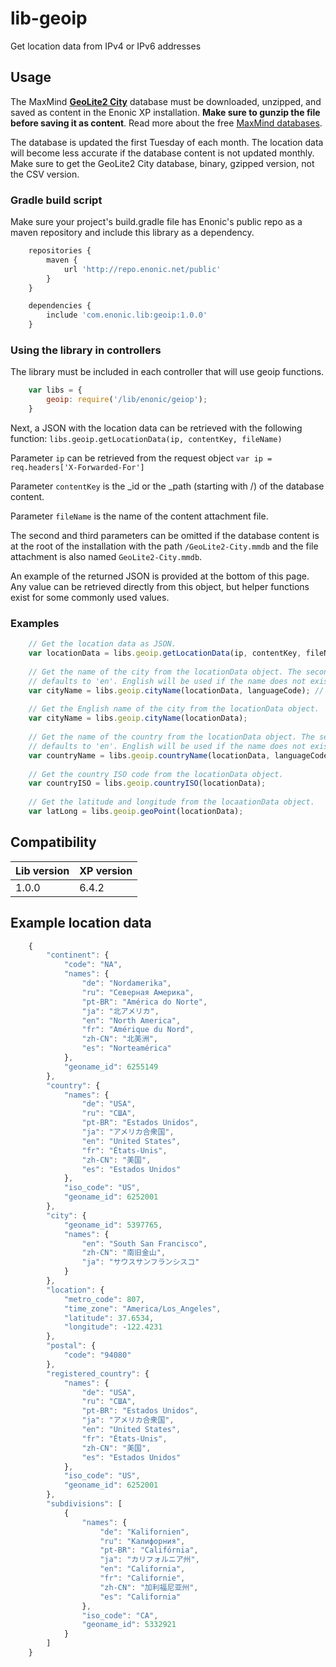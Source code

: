 # lib-geoip 

Get location data from IPv4 or IPv6 addresses

## Usage

The MaxMind **[GeoLite2 City](http://geolite.maxmind.com/download/geoip/database/GeoLite2-City.mmdb.gz)** database must be downloaded, unzipped, and saved as content in the Enonic XP installation. **Make sure to gunzip the file before saving it as content**. Read more about the free [MaxMind databases](https://dev.maxmind.com/geoip/geoip2/geolite2/).

The database is updated the first Tuesday of each month. The location data will become less accurate if the database content is not updated monthly. Make sure to get the GeoLite2 City database, binary, gzipped version, not the CSV version. 

### Gradle build script

Make sure your project's build.gradle file has Enonic's public repo as a maven repository and include this library as a dependency. 

```javascript
    repositories {
        maven {
            url 'http://repo.enonic.net/public'
        }
    }

    dependencies {
        include 'com.enonic.lib:geoip:1.0.0'
    }
```

### Using the library in controllers

The library must be included in each controller that will use geoip functions.

```javascript
    var libs = {
        geoip: require('/lib/enonic/geiop');
    }
```

Next, a JSON with the location data can be retrieved with the following function: 
`libs.geoip.getLocationData(ip, contentKey, fileName)` 

Parameter `ip` can be retrieved from the request object `var ip = req.headers['X-Forwarded-For']`

Parameter `contentKey` is the _id or the _path (starting with /) of the database content. 

Parameter `fileName` is the name of the content attachment file.

The second and third parameters can be omitted if the database content is at the root of the installation with the path `/GeoLite2-City.mmdb` and the file attachment is also named `GeoLite2-City.mmdb`.

An example of the returned JSON is provided at the bottom of this page. Any value can be retrieved directly from this object, but helper functions exist for some commonly used values.

### Examples

```javascript
    // Get the location data as JSON.
    var locationData = libs.geoip.getLocationData(ip, contentKey, fileName);
    
    // Get the name of the city from the locationData object. The second parameter is optional and 
    // defaults to 'en'. English will be used if the name does not exist in the requested language.
    var cityName = libs.geoip.cityName(locationData, languageCode); // San Francisco
    
    // Get the English name of the city from the locationData object.
    var cityName = libs.geoip.cityName(locationData);
    
    // Get the name of the country from the locationData object. The second parameter is optional and 
    // defaults to 'en'. English will be used if the name does not exist in the requested language.
    var countryName = libs.geoip.countryName(locationData, languageCode);
    
    // Get the country ISO code from the locationData object.
    var countryISO = libs.geoip.countryISO(locationData);
    
    // Get the latitude and longitude from the locaationData object.
    var latLong = libs.geoip.geoPoint(locationData);
```    

## Compatibility

| Lib version   | XP version |
| ------------- | ---------- |
| 1.0.0         | 6.4.2      |

## Example location data

```javascript
    {
        "continent": {
            "code": "NA",
            "names": {
                "de": "Nordamerika",
                "ru": "Северная Америка",
                "pt-BR": "América do Norte",
                "ja": "北アメリカ",
                "en": "North America",
                "fr": "Amérique du Nord",
                "zh-CN": "北美洲",
                "es": "Norteamérica"
            },
            "geoname_id": 6255149
        },
        "country": {
            "names": {
                "de": "USA",
                "ru": "США",
                "pt-BR": "Estados Unidos",
                "ja": "アメリカ合衆国",
                "en": "United States",
                "fr": "États-Unis",
                "zh-CN": "美国",
                "es": "Estados Unidos"
            },
            "iso_code": "US",
            "geoname_id": 6252001
        },
        "city": {
            "geoname_id": 5397765,
            "names": {
                "en": "South San Francisco",
                "zh-CN": "南旧金山",
                "ja": "サウスサンフランシスコ"
            }
        },
        "location": {
            "metro_code": 807,
            "time_zone": "America/Los_Angeles",
            "latitude": 37.6534,
            "longitude": -122.4231
        },
        "postal": {
            "code": "94080"
        },
        "registered_country": {
            "names": {
                "de": "USA",
                "ru": "США",
                "pt-BR": "Estados Unidos",
                "ja": "アメリカ合衆国",
                "en": "United States",
                "fr": "États-Unis",
                "zh-CN": "美国",
                "es": "Estados Unidos"
            },
            "iso_code": "US",
            "geoname_id": 6252001
        },
        "subdivisions": [
            {
                "names": {
                    "de": "Kalifornien",
                    "ru": "Калифорния",
                    "pt-BR": "Califórnia",
                    "ja": "カリフォルニア州",
                    "en": "California",
                    "fr": "Californie",
                    "zh-CN": "加利福尼亚州",
                    "es": "California"
                },
                "iso_code": "CA",
                "geoname_id": 5332921
            }
        ]
    }
```